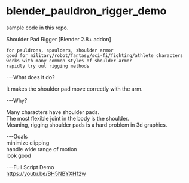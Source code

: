 # blender_pauldron_rigger_demo
sample code in this repo.

Shoulder Pad Rigger [Blender 2.8+ addon]

	for pauldrons, spaulders, shoulder armor
	good for military/robot/fantasy/sci-fi/fighting/athlete characters
	works with many common styles of shoulder armor
	rapidly try out rigging methods
	
---What does it do?

It makes the shoulder pad move correctly with the arm.<br>

---Why?<br>

Many characters have shoulder pads.<br>
The most flexible joint in the body is the shoulder.<br>
Meaning, rigging shoulder pads is a hard problem in 3d graphics.<br>

---Goals<br>
minimize clipping<br>
handle wide range of motion<br>
look good<br>

---Full Script Demo<br>
https://youtu.be/BH5NBYXHf2w
